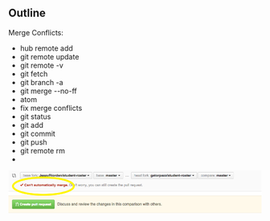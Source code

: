 ## Outline

Merge Conflicts:
* hub remote add
* git remote update
* git remote -v
* git fetch
* git branch -a
* git merge --no-ff
* atom
* fix merge conflicts
* git status
* git add
* git commit
* git push
* git remote rm
*

![Can't Merge](img/CantMerge.png)
